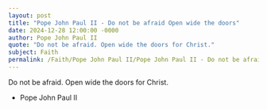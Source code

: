 ```yaml
---
layout: post
title: "Pope John Paul II - Do not be afraid Open wide the doors"
date: 2024-12-28 12:00:00 -0000
author: Pope John Paul II
quote: "Do not be afraid. Open wide the doors for Christ."
subject: Faith
permalink: /Faith/Pope John Paul II/Pope John Paul II - Do not be afraid Open wide the doors
---
```


Do not be afraid. Open wide the doors for Christ.

- Pope John Paul II
